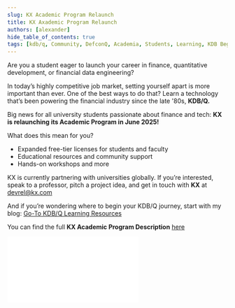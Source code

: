 ```yaml
---
slug: KX Academic Program Relaunch
title: KX Axademic Program Relaunch
authors: [alexander]
hide_table_of_contents: true
tags: [kdb/q, Community, DefconQ, Academia, Students, Learning, KDB Beginner, KX]
---
```


Are you a student eager to launch your career in finance, quantitative development, or financial data engineering?

In today’s highly competitive job market, setting yourself apart is more important than ever. One of the best ways to do that? Learn a technology that’s been powering the financial industry since the late '80s, **KDB/Q.**

<!--truncate-->

Big news for all university students passionate about finance and tech:
**KX is relaunching its Academic Program in June 2025!** 

What does this mean for you?

- Expanded free-tier licenses for students and faculty
- Educational resources and community support
- Hands-on workshops and more

KX is currently partnering with universities globally. If you’re interested, speak to a professor, pitch a project idea, and get in touch with **KX** at devrel@kx.com

And if you’re wondering where to begin your KDB/Q journey, start with my blog: [Go-To KDB/Q Learning Resources](https://www.defconq.tech/blog/Go-To%20KDB/Q%20Learning%20Resources)


You can find the full **KX Academic Program Description** [here](https://github.com/DefconQ/defconQ/tree/master/my-website/blog/2025-05-01-kx-academia/academicProgram.pdf)

![KX Academic Program](./academicProgram.pdf)




